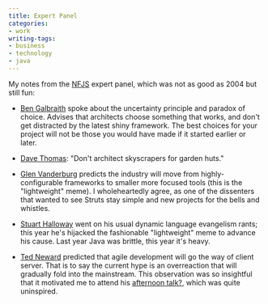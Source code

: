 ```yaml
---
title: Expert Panel
categories:
- work
writing-tags:
- business
- technology
- java
---
```


My notes from the [NFJS][1] expert panel, which was not as good as 2004 but still fun:


   [1]: /2005/03/20/gateway-software-symposium-2005.html


  * [Ben Galbraith][2] spoke about the uncertainty principle and paradox of choice.  Advises that architects choose something that works, and don't get distracted by the latest shiny framework.  The best choices for your project will not be those you would have made if it started earlier or later.


  * [Dave Thomas][3]: "Don't architect skyscrapers for garden huts."


  * [Glen Vanderburg][4] predicts the industry will move from highly-configurable frameworks to smaller more focused tools (this is the "lightweight" meme).  I wholeheartedly agree, as one of the dissenters that wanted to see Struts stay simple and new projects for the bells and whistles.


  * [Stuart Halloway][5] went on his usual dynamic language evangelism rants; this year he's hijacked the fashionable "lightweight" meme to advance his cause.  Last year Java was brittle, this year it's heavy.


  * [Ted Neward][6] predicted that agile development will go the way of client server.  That is to say the current hype is an overreaction that will gradually fold into the mainstream.  This observation was so insightful that it motivated me to attend his [afternoon talk?][7], which was quite uninspired.



   [2]: http://www.galbraiths.org/
   [3]: http://blogs.pragprog.com/cgi-bin/pragdave.cgi
   [4]: http://www.vanderburg.org/
   [5]: http://www.relevancellc.com/
   [6]: http://www.neward.net/ted/
   [7]: /2005/03/19/the-fallacies-of-enterprise-systems.html

